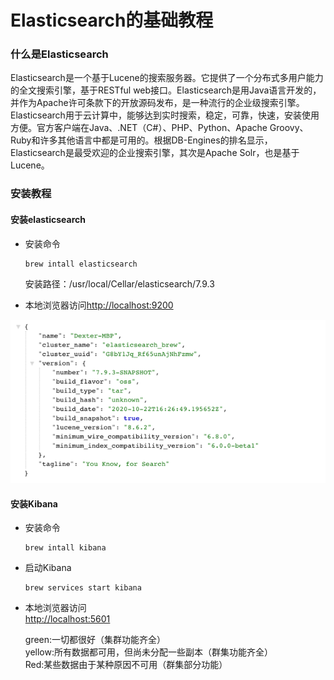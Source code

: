 # Elasticsearch的基础教程

### 什么是Elasticsearch

Elasticsearch是一个基于Lucene的搜索服务器。它提供了一个分布式多用户能力的全文搜索引擎，基于RESTful web接口。Elasticsearch是用Java语言开发的，并作为Apache许可条款下的开放源码发布，是一种流行的企业级搜索引擎。Elasticsearch用于云计算中，能够达到实时搜索，稳定，可靠，快速，安装使用方便。官方客户端在Java、.NET（C\#）、PHP、Python、Apache Groovy、Ruby和许多其他语言中都是可用的。根据DB-Engines的排名显示，Elasticsearch是最受欢迎的企业搜索引擎，其次是Apache Solr，也是基于Lucene。

### 安装教程

#### 安装elasticsearch

* 安装命令
  ```
  brew intall elasticsearch
  ```

  安装路径：/usr/local/Cellar/elasticsearch/7.9.3
* 本地浏览器访问[http://localhost:9200](http://localhost:9200)

![](/assets/服务器后端开发-Java后端开发-Elasticsearch基础教程-1.png)

#### 安装Kibana

* 安装命令
  ```
  brew intall kibana
  ```
* 启动Kibana
  ```
  brew services start kibana
  ```
* 本地浏览器访问  
  [http://localhost:5601](http://localhost:5601)

  green:一切都很好（集群功能齐全）  
  yellow:所有数据都可用，但尚未分配一些副本（群集功能齐全）  
  Red:某些数据由于某种原因不可用（群集部分功能）



